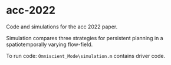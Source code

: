 # acc-2022
Code and simulations for the acc 2022 paper.

Simulation compares three strategies for persistent planning in a spatiotemporally varying flow-field.

To run code: 
`Omniscient_Mode\simulation.m` contains driver code.
